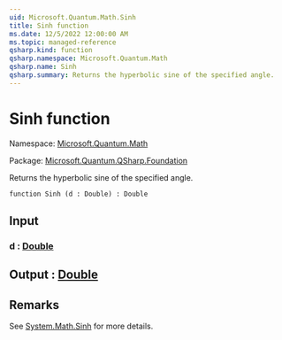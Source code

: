 ```yaml
---
uid: Microsoft.Quantum.Math.Sinh
title: Sinh function
ms.date: 12/5/2022 12:00:00 AM
ms.topic: managed-reference
qsharp.kind: function
qsharp.namespace: Microsoft.Quantum.Math
qsharp.name: Sinh
qsharp.summary: Returns the hyperbolic sine of the specified angle.
---
```


# Sinh function

Namespace: [Microsoft.Quantum.Math](xref:Microsoft.Quantum.Math)

Package: [Microsoft.Quantum.QSharp.Foundation](https://nuget.org/packages/Microsoft.Quantum.QSharp.Foundation)


Returns the hyperbolic sine of the specified angle.

```qsharp
function Sinh (d : Double) : Double
```


## Input

### d : [Double](xref:microsoft.quantum.qsharp.valueliterals#double-literals)





## Output : [Double](xref:microsoft.quantum.qsharp.valueliterals#double-literals)



## Remarks

See [System.Math.Sinh](https://docs.microsoft.com/dotnet/api/system.math.sinh) for more details.